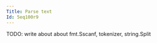 ```yaml
---
Title: Parse text
Id: 5eq100r9
---
```


TODO: write about about fmt.Sscanf, tokenizer, string.Split

